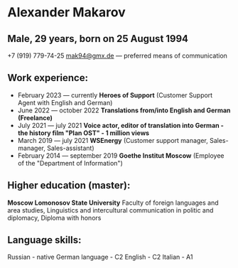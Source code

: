 # Alexander Makarov
## Male, 29 years, born on 25 August 1994
+7 (919) 779-74-25
mak94@gmx.de — preferred means of communication
## Work experience:
* February 2023 — currently
   **Heroes of Support** (Customer Support Agent with English and German)
* June 2022 — october 2022
   **Translations from/into English and German (Freelance)**
* July 2021 — july 2021
   **Voice actor, editor of translation into German - the history film "Plan OST" - 1 million views**
* March 2019 — july 2021
   **WSEnergy**  (Customer support manager, Sales-manager, Sales-assistant)
* February 2014 — september 2019
   **Goethe Institut Moscow** (Employee of the "Department of Information")
## Higher education (master):
**Moscow Lomonosov State University**
Faculty of foreign languages and area studies, Linguistics and intercultural communication in politic and diplomacy, Diploma with honors
## Language skills:
Russian - native
German language - C2
English - C2
Italian - A1